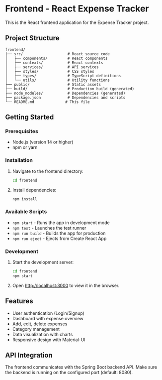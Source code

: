 # Frontend - React Expense Tracker

This is the React frontend application for the Expense Tracker project.

## Project Structure

```
frontend/
├── src/                    # React source code
│   ├── components/         # React components
│   ├── contexts/           # React contexts
│   ├── services/           # API services
│   ├── styles/             # CSS styles
│   ├── types/              # TypeScript definitions
│   └── utils/              # Utility functions
├── public/                 # Static assets
├── build/                  # Production build (generated)
├── node_modules/           # Dependencies (generated)
├── package.json            # Dependencies and scripts
└── README.md              # This file
```

## Getting Started

### Prerequisites
- Node.js (version 14 or higher)
- npm or yarn

### Installation

1. Navigate to the frontend directory:
   ```bash
   cd frontend
   ```

2. Install dependencies:
   ```bash
   npm install
   ```

### Available Scripts

- `npm start` - Runs the app in development mode
- `npm test` - Launches the test runner
- `npm run build` - Builds the app for production
- `npm run eject` - Ejects from Create React App

### Development

1. Start the development server:
   ```bash
   cd frontend
   npm start
   ```

2. Open [http://localhost:3000](http://localhost:3000) to view it in the browser.

## Features

- User authentication (Login/Signup)
- Dashboard with expense overview
- Add, edit, delete expenses
- Category management
- Data visualization with charts
- Responsive design with Material-UI

## API Integration

The frontend communicates with the Spring Boot backend API. Make sure the backend is running on the configured port (default: 8080).
